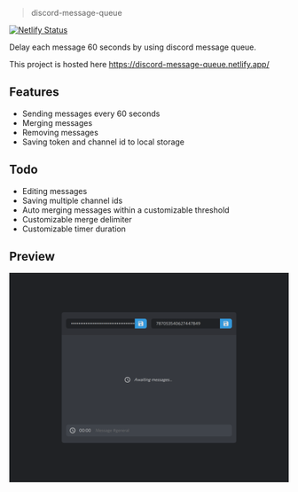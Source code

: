 
> discord-message-queue

[![Netlify Status](https://api.netlify.com/api/v1/badges/b5bb1a13-107e-423c-a473-64f1d869955d/deploy-status)](https://app.netlify.com/sites/discord-message-queue/deploys)

Delay each message 60 seconds by using discord message queue.

This project is hosted here https://discord-message-queue.netlify.app/

## Features
+ Sending messages every 60 seconds
+ Merging messages
+ Removing messages
+ Saving token and channel id to local storage

## Todo
+ Editing messages
+ Saving multiple channel ids
+ Auto merging messages within a customizable threshold
+ Customizable merge delimiter
+ Customizable timer duration

## Preview

![screenshot](screenshot.png)
